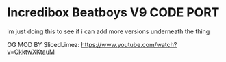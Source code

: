 # Incredibox Beatboys V9 CODE PORT
im just doing this to see if i can add more versions underneath the thing

OG MOD BY SlicedLimez: https://www.youtube.com/watch?v=CkktwXKtauM
